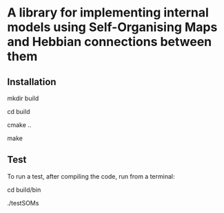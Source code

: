 # A library for implementing internal models using Self-Organising Maps and Hebbian connections between them #

## Installation ##

mkdir build

cd build

cmake ..

make


## Test ##

To run a test, after compiling the code, run from a terminal:

cd build/bin

./testSOMs